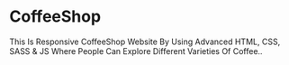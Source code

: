 # CoffeeShop
This Is Responsive CoffeeShop Website By Using Advanced HTML, CSS, SASS & JS Where People Can Explore Different Varieties Of Coffee..
